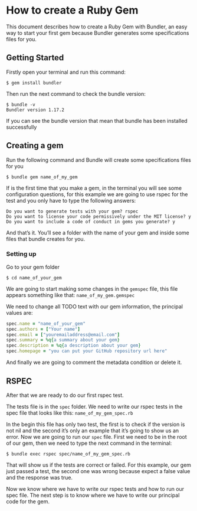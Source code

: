 # How to create a Ruby Gem

This document describes how to create a Ruby Gem with Bundler, an easy way to start your first gem because Bundler generates some specifications files for you.

## Getting Started
Firstly open your terminal and run this command:

    $ gem install bundler

Then run the next command to check the bundle version:

    $ bundle -v
    Bundler version 1.17.2

If you can see the bundle version that mean that bundle has been installed successfully

## Creating a gem
Run the following command and Bundle will create some specifications files for you

    $ bundle gem name_of_my_gem

If is the first time that you make a gem, in the terminal you will see some configuration questions, for this example we are going to use rspec for the test and you only have to type the following answers:

    Do you want to generate tests with your gem? rspec
    Do you want to license your code permissively under the MIT license? y
    Do you want to include a code of conduct in gems you generate? y

And that’s it.
You’ll see a folder with the name of your gem and inside some files that bundle creates for you.

### Setting up
Go to your gem folder
    
    $ cd name_of_your_gem

We are going to start making some changes in the `gemspec` file, this file appears something like that: `name_of_my_gem.gemspec`

We need to change all TODO text with our gem information, the principal values are:

```ruby
spec.name = "name_of_your_gem"
spec.authors = ["Your name"]
spec.email = ["youremailaddress@email.com"]
spec.summary = %q{a summary about your gem}
spec.description = %q{a description about your gem}
spec.homepage = "you can put your GitHub repository url here"
```

And finally we are going to comment the metadata condition or delete it.

## RSPEC
After that we are ready to do our first rspec test.

The tests file is in the `spec` folder. We need to write our rspec tests in the spec file that looks like this: `name_of_my_gem_spec.rb`

In the begin this file has only two test, the first is to check if the version is not nil and the second it’s only an example that it’s going to show us an error.
Now we are going to run our `spec` file. First we need to be in the root of our gem, then we need to type the next command in the terminal:

    $ bundle exec rspec spec/name_of_my_gem_spec.rb

That will show us if the tests are correct or failed. For this example, our gem just passed a test, the second one was wrong because expect a false value and the response was true.

Now we know where we have to write our rspec tests and how to run our spec file. The next step is to know where we have to write our principal code for the gem.